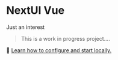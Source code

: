 # NextUI Vue

Just an interest

> This is a work in progress project....

🚀 [Learn how to configure and start locally.](./README-LOCAL.md)



